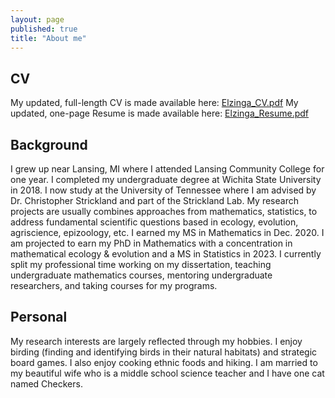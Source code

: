```yaml
---
layout: page
published: true
title: "About me"
---
```


## CV 
My updated, full-length CV is made available here: [Elzinga_CV.pdf](https://drive.google.com/file/d/12yKEt54_Kd5CGv5tDpJE2tDoz9VQ_Tu5/view?usp=sharing)
My updated, one-page Resume is made available here: [Elzinga_Resume.pdf](https://drive.google.com/file/d/1APUjT5JmtECtftd0Bmi6VSy45U2dlw9e/view?usp=sharing)

## Background
I grew up near Lansing, MI where I attended Lansing Community College for one year. I completed my undergraduate degree at Wichita State University in 2018. I now study at the University of Tennessee where I am advised by Dr. Christopher Strickland and part of the Strickland Lab. My research projects are usually combines approaches from mathematics, statistics, to address fundamental scientific questions based in ecology, evolution, agriscience, epizoology, etc. I earned my MS in Mathematics in Dec. 2020. I am projected to earn my PhD in Mathematics with a concentration in mathematical ecology & evolution and a MS in Statistics in 2023. I currently split my professional time working on my dissertation, teaching undergraduate mathematics courses, mentoring undergraduate researchers, and taking courses for my programs.

## Personal 
My research interests are largely reflected through my hobbies. I enjoy birding (finding and identifying birds in their natural habitats) and strategic board games. I also enjoy cooking ethnic foods and hiking. I am married to my beautiful wife who is a middle school science teacher and I have one cat named Checkers.
